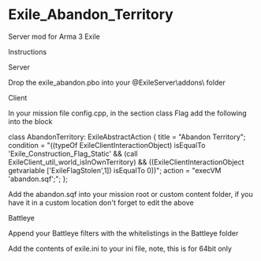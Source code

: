 # Exile_Abandon_Territory
Server mod for Arma 3 Exile

Instructions

Server

Drop the exile_abandon.pbo into your @ExileServer\addons\ folder

Client

In your mission file config.cpp, in the section class Flag add the following into the block 

class AbandonTerritory: ExileAbstractAction
{
  title = "Abandon Territory";
  condition = "((typeOf ExileClientInteractionObject) isEqualTo 'Exile_Construction_Flag_Static' && (call ExileClient_util_world_isInOwnTerritory) && ((ExileClientInteractionObject getvariable ['ExileFlagStolen',1]) isEqualTo 0))";
  action = "execVM 'abandon.sqf';";
};

Add the abandon.sqf into your mission root or custom content folder, if you have it in a custom location don't forget to edit the above

Battleye

Append your Battleye filters with the whitelistings in the Battleye folder

Add the contents of exile.ini to your ini file, note, this is for 64bit only